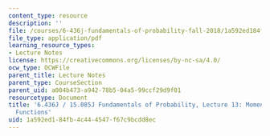 ```yaml
---
content_type: resource
description: ''
file: /courses/6-436j-fundamentals-of-probability-fall-2018/1a592ed184fb4c444547f67c9bcdd8ec_MIT6_436JF18_lec13.pdf
file_type: application/pdf
learning_resource_types:
- Lecture Notes
license: https://creativecommons.org/licenses/by-nc-sa/4.0/
ocw_type: OCWFile
parent_title: Lecture Notes
parent_type: CourseSection
parent_uid: a004b473-a942-78b5-04a5-99ccf29d9f01
resourcetype: Document
title: '6.436J / 15.085J Fundamentals of Probability, Lecture 13: Moment Generating
  Functions'
uid: 1a592ed1-84fb-4c44-4547-f67c9bcdd8ec
---
```

